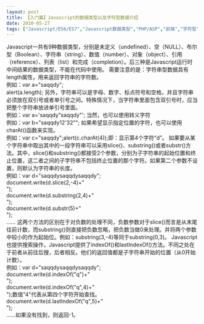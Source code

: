 ```yaml
---
layout: post
title: 【入门篇】Javascript的数据类型以及字符型数据介绍		
date: 2010-05-27
tags: ["Javascript/ES6/ES7","Javascript数据类型","PHP/ASP","前端","字符型"]
---
```


Javascri&#112;t一共有9种数据类型，分别是未定义（undefined）、空（NULL）、布尔型（Boolean）、字符串（string）、数值（number）、对象（object）、引用（reference）、列表（list）和完成（completion）。后三种是Javascri&#112;t运行时中间结果的数据类型，不能在代码中使用。
需要注意的是：字符串型数据具有length属性，用来返回字符串的字符数。<br />
例如：var a="saqqdy";<br />
alert(a.length);
另外，字符串可以是字母、数字、标点符号和空格，并且字符串必须放在双引号或者单引号之间。特殊情况下，当字符串里面包含双引号时，应当把整个字符串放进单引号里面。<br />
例如：var a='saqqdy"saqqdy"';
当然，也可以使用转义字符<br />
例如：var b="saqqdy12\'32\"";
如果希望显示指定位置的字符，也可以使用charAt()函数来实现。<br />
例如：var c="saqqdy";alert(c.charAt(4));即：显示第4个字符&ldquo;d&rdquo;。
如果要从某个字符串中取出其中的一段字符串可以采用slice()、substring()或者substr()方法。其中，slice()和substring()都接受2个参数，分别为子字符串的起始位置和终止位置，这二者之间的子字符串不包括终止位置的那个字符。如果第二个参数不设置，则默认为字符串的长度。<br />
例如：var d="saqqdysaqqdysaqqdy";<br />
document.write(d.slice(2,-4)+"<br/>");<br />
document.write(d.substring(2,4)+"<br/>");<br />
document.write(d.substr(5)+"<br/>");<br />
......
这两个方法的区别在于对负数的处理不同，负数参数对于slice()而言是从末尾往前计数，而substring()则直接把负数忽略，把负数当做0来处理。并将两个参数中较小的作为起始位。例如：substring(3,-4)等同于substring(0,3)。
Javascri&#112;t也提供搜索操作，Javascri&#112;t提供了indexOf()和lastIndexOf()方法。不同之处在于前者从前往后搜，后者相反。他们的返回值都是子字符串开始的位置（从0开始计数）。<br />
例如：var d="saqqdysaqqdysaqqdy";<br />
document.write(d.indexOf("q")+"<br/>");<br />
document.write(d.indexOf("q",4)+"<br/>");数值"4"代表从第四个字符开始查找。<br />
document.write(d.lastIndexOf("q",5)+"<br/>");<br />
......如果没有找到，则返回-1。
		